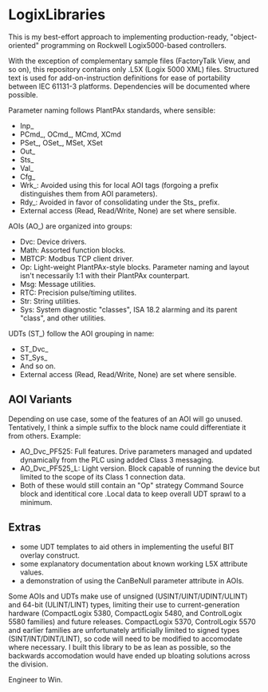 # LogixLibraries

This is my best-effort approach to implementing production-ready, "object-oriented" programming on Rockwell Logix5000-based controllers.

With the exception of complementary sample files (FactoryTalk View, and so on), this repository contains only .L5X (Logix 5000 XML) files. Structured text is used for add-on-instruction definitions for ease of portability between IEC 61131-3 platforms. Dependencies will be documented where possible.

Parameter naming follows PlantPAx standards, where sensible:
- Inp_
- PCmd_, OCmd_, MCmd, XCmd
- PSet_, OSet_, MSet, XSet
- Out_
- Sts_
- Val_
- Cfg_
- Wrk_: Avoided using this for local AOI tags (forgoing a prefix distinguishes them from AOI parameters).
- Rdy_: Avoided in favor of consolidating under the Sts_ prefix.
- External access (Read, Read/Write, None) are set where sensible.

AOIs (AO_) are organized into groups:
- Dvc: Device drivers.
- Math: Assorted function blocks.
- MBTCP: Modbus TCP client driver.
- Op: Light-weight PlantPAx-style blocks. Parameter naming and layout isn't necessarily 1:1 with their PlantPAx counterpart. 
- Msg: Message utilities.
- RTC: Precision pulse/timing utilites.
- Str: String utilities.
- Sys: System diagnostic "classes", ISA 18.2 alarming and its parent "class",  and other utilities.

UDTs (ST_) follow the AOI grouping in name:
- ST_Dvc_
- ST_Sys_
- And so on.
- External access (Read, Read/Write, None) are set where sensible.

AOI Variants
------------
Depending on use case, some of the features of an AOI will go unused. Tentatively, I think a simple suffix to the block name could differentiate it from others. Example:
- AO_Dvc_PF525: Full features. Drive parameters managed and updated dynamically from the PLC using added Class 3 messaging.
- AO_Dvc_PF525_L: Light version. Block capable of running the device but limited to the scope of its Class 1 connection data.
- Both of these would still contain an "Op" strategy Command Source block and identitical core .Local data to keep overall UDT sprawl to a minimum.

Extras
------------
- some UDT templates to aid others in implementing the useful BIT overlay construct.
- some explanatory documentation about known working L5X attribute values.
- a demonstration of using the CanBeNull parameter attribute in AOIs.

Some AOIs and UDTs make use of unsigned (USINT/UINT/UDINT/ULINT) and 64-bit (ULINT/LINT) types, limiting their use to current-generation hardware (CompactLogix 5380, CompactLogix 5480, and ControlLogix 5580 families) and future releases. CompactLogix 5370, ControlLogix 5570 and earlier families are unfortunately artificially limited to signed types (SINT/INT/DINT/LINT), so code will need to be modified to accomodate where necessary. I built this library to be as lean as possible, so the backwards accomodation would have ended up bloating solutions across the division.

Engineer to Win.
